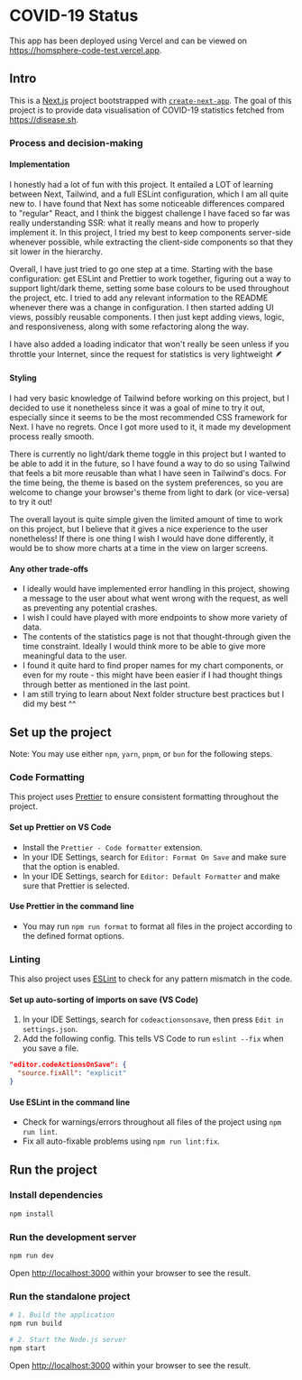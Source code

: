 # COVID-19 Status

This app has been deployed using Vercel and can be viewed on https://homsphere-code-test.vercel.app.

## Intro

This is a [Next.js](https://nextjs.org/) project bootstrapped with [`create-next-app`](https://github.com/vercel/next.js/tree/canary/packages/create-next-app). The goal of this project is to provide data visualisation of COVID-19 statistics fetched from https://disease.sh.

### Process and decision-making

#### Implementation

I honestly had a lot of fun with this project. It entailed a LOT of learning between Next, Tailwind, and a full ESLint configuration, which I am all quite new to. I have found that Next has some noticeable differences compared to "regular" React, and I think the biggest challenge I have faced so far was really understanding SSR: what it really means and how to properly implement it. In this project, I tried my best to keep components server-side whenever possible, while extracting the client-side components so that they sit lower in the hierarchy.

Overall, I have just tried to go one step at a time. Starting with the base configuration: get ESLint and Prettier to work together, figuring out a way to support light/dark theme, setting some base colours to be used throughout the project, etc. I tried to add any relevant information to the README whenever there was a change in configuration. I then started adding UI views, possibly reusable components. I then just kept adding views, logic, and responsiveness, along with some refactoring along the way.

I have also added a loading indicator that won't really be seen unless if you throttle your Internet, since the request for statistics is very lightweight 🪶

#### Styling

I had very basic knowledge of Tailwind before working on this project, but I decided to use it nonetheless since it was a goal of mine to try it out, especially since it seems to be the most recommended CSS framework for Next. I have no regrets. Once I got more used to it, it made my development process really smooth.

There is currently no light/dark theme toggle in this project but I wanted to be able to add it in the future, so I have found a way to do so using Tailwind that feels a bit more reusable than what I have seen in Tailwind's docs. For the time being, the theme is based on the system preferences, so you are welcome to change your browser's theme from light to dark (or vice-versa) to try it out!

The overall layout is quite simple given the limited amount of time to work on this project, but I believe that it gives a nice experience to the user nonetheless! If there is one thing I wish I would have done differently, it would be to show more charts at a time in the view on larger screens.

#### Any other trade-offs

- I ideally would have implemented error handling in this project, showing a message to the user about what went wrong with the request, as well as preventing any potential crashes.
- I wish I could have played with more endpoints to show more variety of data.
- The contents of the statistics page is not that thought-through given the time constraint. Ideally I would think more to be able to give more meaningful data to the user.
- I found it quite hard to find proper names for my chart components, or even for my route - this might have been easier if I had thought things through better as mentioned in the last point.
- I am still trying to learn about Next folder structure best practices but I did my best ^^

## Set up the project

Note: You may use either `npm`, `yarn`, `pnpm`, or `bun` for the following steps.

### Code Formatting

This project uses [Prettier](https://prettier.io/docs/en/) to ensure consistent formatting throughout the project.

#### Set up Prettier on VS Code

- Install the `Prettier - Code formatter` extension.
- In your IDE Settings, search for `Editor: Format On Save` and make sure that the option is enabled.
- In your IDE Settings, search for `Editor: Default Formatter` and make sure that Prettier is selected.

#### Use Prettier in the command line

- You may run `npm run format` to format all files in the project according to the defined format options.

### Linting

This also project uses [ESLint](https://eslint.org/docs/latest/) to check for any pattern mismatch in the code.

#### Set up auto-sorting of imports on save (VS Code)

1. In your IDE Settings, search for `codeactionsonsave`, then press `Edit in settings.json`.
2. Add the following config. This tells VS Code to run `eslint --fix` when you save a file.

```json
"editor.codeActionsOnSave": {
  "source.fixAll": "explicit"
}
```

#### Use ESLint in the command line

- Check for warnings/errors throughout all files of the project using `npm run lint`.
- Fix all auto-fixable problems using `npm run lint:fix`.

## Run the project

### Install dependencies

```bash
npm install
```

### Run the development server

```bash
npm run dev
```

Open [http://localhost:3000](http://localhost:3000) within your browser to see the result.

### Run the standalone project

```bash
# 1. Build the application
npm run build

# 2. Start the Node.js server
npm start
```

Open [http://localhost:3000](http://localhost:3000) within your browser to see the result.
